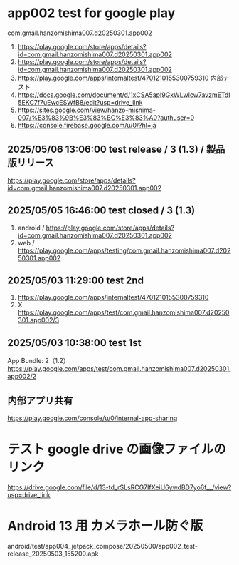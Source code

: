# app002 test for google play

com.gmail.hanzomishima007.d20250301.app002

1. https://play.google.com/store/apps/details?id=com.gmail.hanzomishima007.d20250301.app002
1. https://play.google.com/store/apps/details?id=com.gmail.hanzomishima007.d20250301.app002
1. https://play.google.com/apps/internaltest/4701210155300759310 内部テスト
1. https://docs.google.com/document/d/1xCSA5apI9GxWLwlcw7avzmETdI5EKC7f7uEwcESWfB8/edit?usp=drive_link
1. https://sites.google.com/view/hanzo-mishima-007/%E3%83%9B%E3%83%BC%E3%83%A0?authuser=0
1. https://console.firebase.google.com/u/0/?hl=ja

## 2025/05/06 13:06:00 test release / 3 (1.3) / 製品版リリース

https://play.google.com/store/apps/details?id=com.gmail.hanzomishima007.d20250301.app002

## 2025/05/05 16:46:00 test closed / 3 (1.3)

1. android / https://play.google.com/store/apps/details?id=com.gmail.hanzomishima007.d20250301.app002
2. web / https://play.google.com/apps/testing/com.gmail.hanzomishima007.d20250301.app002

## 2025/05/03 11:29:00 test 2nd

1. https://play.google.com/apps/internaltest/4701210155300759310
1. X https://play.google.com/apps/test/com.gmail.hanzomishima007.d20250301.app002/3

## 2025/05/03 10:38:00 test 1st

App Bundle: 2（1.2）
https://play.google.com/apps/test/com.gmail.hanzomishima007.d20250301.app002/2

## 内部アプリ共有

https://play.google.com/console/u/0/internal-app-sharing

# テスト google drive の画像ファイルのリンク

https://drive.google.com/file/d/13-td_rSLsRCG7IfXeiU6ywdBD7yo6f__/view?usp=drive_link

# Android 13 用 カメラホール防ぐ版

android/test/app004_jetpack_compose/20250500/app002_test-release_20250503_155200.apk
